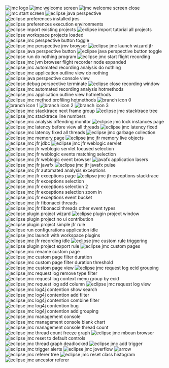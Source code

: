 ![jmc logo][jmc-logo]
![jmc welcome screen][jmc-welcome-screen]
![jmc welcome screen close][jmc-welcome-screen-close]
![jmc start screen][jmc-start-screen]
![eclipse java perspective][eclipse-java-perspective]
![eclipse preferences installed jres][eclipse-preferences-installed-jres]
![eclipse preferences execution environments][eclipse-preferences-execution-environments]
![eclipse import existing projects][eclipse-import-existing-projects]
![eclipse import tutorial all projects][eclipse-import-tutorial-all-projects]
![eclipse workspace projects loaded][eclipse-workspace-projects-loaded]
![eclipse jmc perspective button toggle][eclipse-jmc-perspective-button-toggle]
![eclipse jmc perspective jmv browser][eclipse-jmc-perspective-jmv-browser]
![eclipse jmc launch wizard jfr][eclipse-jmc-launch-wizard-jfr]
![eclipse java perspective button][eclipse-java-perspective-button]
![eclipse java perspective button toggle][eclipse-java-perspective-button-toggle]
![eclipse run do nothing program][eclipse-run-do-nothing-program]
![eclipse jmc start flight recording][eclipse-jmc-start-flight-recording]
![eclipse jmc jvm browser flight recorder node expanded][eclipse-jmc-jvm-browser-flight-recorder-node-expanded]
![eclipse jmc automated recording analysis do nothing][eclipse-jmc-automated-recording-analysis-do-nothing]
![eclipse jmc application outline view do nothing][eclipse-jmc-application-outline-view-do-nothing]
![eclipse java perspective console view][eclipse-java-perspective-console-view]
![eclipse debug perspective terminate][eclipse-debug-perspective-terminate]
![eclipse close recording window][eclipse-close-recording-window]
![eclipse jmc automated recording analysis hotmethods][eclipse-jmc-automated-recording-analysis-hotmethods]
![eclipse jmc application outline view hotmethods][eclipse-jmc-application-outline-view-hotmethods]
![eclipse jmc method profiling hotmethods][eclipse-jmc-method-profiling-hotmethods]
![branch icon 0][branch-icon-0]
![branch icon 1][branch-icon-1]
![branch icon 2][branch-icon-2]
![branch icon 3][branch-icon-3]
![eclipse jmc stacktrace next frame group][eclipse-jmc-stacktrace-next-frame-group]
![eclipse jmc stacktrace tree][eclipse-jmc-stacktrace-tree]
![eclipse jmc stacktrace line numbers][eclipse-jmc-stacktrace-line-numbers]
![eclipse jmc analysis offending monitor][eclipse-jmc-analysis-offending-monitor]
![eclipse jmc lock instances page][eclipse-jmc-lock-instances-page]
![eclipse jmc latency before view all threads][eclipse-jmc-latency-before-view-all-threads]
![eclipse jmc latency fixed][eclipse-jmc-latency-fixed]
![eclipse jmc latency fixed all threads][eclipse-jmc-latency-fixed-all-threads]
![eclipse jmc garbage collection][eclipse-jmc-garbage-collection]
![eclipse jmc memory page][eclipse-jmc-memory-page]
![eclipse jmc jfr memory live objects][eclipse-jmc-jfr-memory-live-objects]
![eclipse jmc jfr jdbc][eclipse-jmc-jfr-jdbc]
![eclipse jmc jfr weblogic servlet][eclipse-jmc-jfr-weblogic-servlet]
![eclipse jmc jfr weblogic servlet focused selection][eclipse-jmc-jfr-weblogic-servlet-focused-selection]
![eclipse jmc jfr weblogic events matching selection][eclipse-jmc-jfr-weblogic-events-matching-selection]
![eclipse jmc jfr weblogic event browser][eclipse-jmc-jfr-weblogic-event-browser]
![javafx application lasers][javafx-application-lasers]
![eclipse jmc jfr javafx][eclipse-jmc-jfr-javafx]
![eclipse jmc jfr javafx pulse][eclipse-jmc-jfr-javafx-pulse]
![eclipse jmc jfr automated analysis exceptions][eclipse-jmc-jfr-automated-analysis-exceptions]
![eclipse jmc jfr exceptions page][eclipse-jmc-jfr-exceptions-page]
![eclipse jmc jfr exceptions stacktrace][eclipse-jmc-jfr-exceptions-stacktrace]
![eclipse jmc jfr exceptions selection][eclipse-jmc-jfr-exceptions-selection]
![eclipse jmc jfr exceptions selection 2][eclipse-jmc-jfr-exceptions-selection-2]
![eclipse jmc jfr exceptions selection zoom in][eclipse-jmc-jfr-exceptions-selection-zoom-in]
![eclipse jmc jfr exceptions event bucket][eclipse-jmc-jfr-exceptions-event-bucket]
![eclipse jmc jfr fibonacci threads][eclipse-jmc-jfr-fibonacci-threads]
![eclipse jmc jfr fibonacci threads other event types][eclipse-jmc-jfr-fibonacci-threads-other-event-types]
![eclipse plugin project wizard][eclipse-plugin-project-wizard]
![eclipse plugin project window][eclipse-plugin-project-window]
![eclipse plugin project no ui contribution][eclipse-plugin-project-no-ui-contribution]
![eclipse plugin project simple jfr rule][eclipse-plugin-project-simple-jfr-rule]
![eclipse run configurations application idle][eclipse-run-configurations-application-idle]
![eclipse jmc launch with workspace plugins][eclipse-jmc-launch-with-workspace-plugins]
![eclipse jmc jfr recording idle][eclipse-jmc-jfr-recording-idle]
![eclipse jmc custom rule triggering][eclipse-jmc-custom-rule-triggering]
![eclipse plugin project export rule][eclipse-plugin-project-export-rule]
![eclipse jmc custom pages][eclipse-jmc-custom-pages]
![eclipse jmc rename custom page][eclipse-jmc-rename-custom-page]
![eclipse jmc custom page filter duration][eclipse-jmc-custom-page-filter-duration]
![eclipse jmc custom page filter duration threshold][eclipse-jmc-custom-page-filter-duration-threshold]
![eclipse jmc custom page view][eclipse-jmc-custom-page-view]
![eclipse jmc request log ecid grouping][eclipse-jmc-request-log-ecid-grouping]
![eclipse jmc request log remove type filter][eclipse-jmc-request-log-remove-type-filter]
![eclipse jmc request log context menu group by ecid][eclipse-jmc-request-log-context-menu-group-by-ecid]
![eclipse jmc request log add column][eclipse-jmc-request-log-add-column]
![eclipse jmc request log view][eclipse-jmc-request-log-view]
![eclipse jmc log4j contention show search][eclipse-jmc-log4j-contention-show-search]
![eclipse jmc log4j contention add filter][eclipse-jmc-log4j-contention-add-filter]
![eclipse jmc log4j contention combine filter][eclipse-jmc-log4j-contention-combine-filter]
![eclipse jmc log4j contention bug][eclipse-jmc-log4j-contention-bug]
![eclipse jmc log4j contention add grouping][eclipse-jmc-log4j-contention-add-grouping]
![eclipse jmc management console][eclipse-jmc-management-console]
![eclipse jmc management console blank chart][eclipse-jmc-management-console-blank-chart]
![eclipse jmc management console thread count][eclipse-jmc-management-console-thread-count]
![eclipse jmc thread count freeze graph][eclipse-jmc-thread-count-freeze-graph]
![eclipse jmc mbean browser][eclipse-jmc-mbean-browser]
![eclipse jmc reset to default controls][eclipse-jmc-reset-to-default-controls]
![eclipse jmc thread graph deadlocked][eclipse-jmc-thread-graph-deadlocked]
![eclipse jmc add trigger][eclipse-jmc-add-trigger]
![eclipse jmc trigger alerts][eclipse-jmc-trigger-alerts]
![eclipse jmc joverflow][eclipse-jmc-joverflow]
![arrow][arrow]
![eclipse jmc referer tree][eclipse-jmc-referer-tree]
![eclipse jmc reset class histogram][eclipse-jmc-reset-class-histogram]
![eclipse jmc ancestor referer][eclipse-jmc-ancestor-referer]

[jmc-logo]: ../docs/images/jmc-logo.png
[jmc-welcome-screen]: ../docs/images/jmc-welcome-screen.png
[jmc-welcome-screen-close]: ../docs/images/jmc-welcome-screen-close.png
[jmc-start-screen]: ../docs/images/jmc-start-screen.png
[eclipse-java-perspective]: ../docs/images/eclipse-java-perspective.png
[eclipse-preferences-installed-jres]: ../docs/images/eclipse-preferences-installed-jres.png
[eclipse-preferences-execution-environments]: ../docs/images/eclipse-preferences-execution-environments.png
[eclipse-import-existing-projects]: ../docs/images/eclipse-import-existing-projects.png
[eclipse-import-tutorial-all-projects]: ../docs/images/eclipse-import-tutorial-all-projects.png
[eclipse-workspace-projects-loaded]: ../docs/images/eclipse-workspace-projects-loaded.png
[eclipse-jmc-perspective-button-toggle]: ../docs/images/eclipse-jmc-perspective-button-toggle.png
[eclipse-jmc-perspective-jmv-browser]: ../docs/images/eclipse-jmc-perspective-jmv-browser.png
[eclipse-jmc-launch-wizard-jfr]: ../docs/images/eclipse-jmc-launch-wizard-jfr.png
[eclipse-java-perspective-button]: ../docs/images/eclipse-java-perspective-button.png
[eclipse-java-perspective-button-toggle]: ../docs/images/eclipse-java-perspective-button-toggle.png
[eclipse-run-do-nothing-program]: ../docs/images/eclipse-run-do-nothing-program.png
[eclipse-jmc-start-flight-recording]: ../docs/images/eclipse-jmc-start-flight-recording.png
[eclipse-jmc-jvm-browser-flight-recorder-node-expanded]: ../docs/images/eclipse-jmc-jvm-browser-flight-recorder-node-expanded.png
[eclipse-jmc-automated-recording-analysis-do-nothing]: ../docs/images/eclipse-jmc-automated-recording-analysis-do-nothing.png
[eclipse-jmc-application-outline-view-do-nothing]: ../docs/images/eclipse-jmc-application-outline-view-do-nothing.png
[eclipse-java-perspective-console-view]: ../docs/images/eclipse-java-perspective-console-view.png
[eclipse-debug-perspective-terminate]: ../docs/images/eclipse-debug-perspective-terminate.png
[eclipse-close-recording-window]: ../docs/images/eclipse-close-recording-window.png
[eclipse-jmc-automated-recording-analysis-hotmethods]: ../docs/images/eclipse-jmc-automated-recording-analysis-hotmethods.png
[eclipse-jmc-application-outline-view-hotmethods]: ../docs/images/eclipse-jmc-application-outline-view-hotmethods.png
[eclipse-jmc-method-profiling-hotmethods]: ../docs/images/eclipse-jmc-method-profiling-hotmethods.png
[branch-icon-0]: ../docs/images/branch-icon-0.png
[branch-icon-1]: ../docs/images/branch-icon-1.png
[branch-icon-2]: ../docs/images/branch-icon-2.png
[branch-icon-3]: ../docs/images/branch-icon-3.png
[eclipse-jmc-stacktrace-next-frame-group]: ../docs/images/eclipse-jmc-stacktrace-next-frame-group.png
[eclipse-jmc-stacktrace-tree]: ../docs/images/eclipse-jmc-stacktrace-tree.png
[eclipse-jmc-stacktrace-line-numbers]: ../docs/images/eclipse-jmc-stacktrace-line-numbers.png
[eclipse-jmc-analysis-offending-monitor]: ../docs/images/eclipse-jmc-analysis-offending-monitor.png
[eclipse-jmc-lock-instances-page]: ../docs/images/eclipse-jmc-lock-instances-page.png
[eclipse-jmc-latency-before-view-all-threads]: ../docs/images/eclipse-jmc-latency-before-view-all-threads.png
[eclipse-jmc-latency-fixed]: ../docs/images/eclipse-jmc-latency-fixed.png
[eclipse-jmc-latency-fixed-all-threads]: ../docs/images/eclipse-jmc-latency-fixed-all-threads.png
[eclipse-jmc-garbage-collection]: ../docs/images/eclipse-jmc-garbage-collection.png
[eclipse-jmc-memory-page]: ../docs/images/eclipse-jmc-memory-page.png
[eclipse-jmc-jfr-memory-live-objects]: ../docs/images/eclipse-jmc-jfr-memory-live-objects.png
[eclipse-jmc-jfr-jdbc]: ../docs/images/eclipse-jmc-jfr-jdbc.png
[eclipse-jmc-jfr-weblogic-servlet]: ../docs/images/eclipse-jmc-jfr-weblogic-servlet.png
[eclipse-jmc-jfr-weblogic-servlet-focused-selection]: ../docs/images/eclipse-jmc-jfr-weblogic-servlet-focused-selection.png
[eclipse-jmc-jfr-weblogic-events-matching-selection]: ../docs/images/eclipse-jmc-jfr-weblogic-events-matching-selection.png
[eclipse-jmc-jfr-weblogic-event-browser]: ../docs/images/eclipse-jmc-jfr-weblogic-event-browser.png
[javafx-application-lasers]: ../docs/images/javafx-application-lasers.png
[eclipse-jmc-jfr-javafx]: ../docs/images/eclipse-jmc-jfr-javafx.png
[eclipse-jmc-jfr-javafx-pulse]: ../docs/images/eclipse-jmc-jfr-javafx-pulse.png
[eclipse-jmc-jfr-automated-analysis-exceptions]: ../docs/images/eclipse-jmc-jfr-automated-analysis-exceptions.png
[eclipse-jmc-jfr-exceptions-page]: ../docs/images/eclipse-jmc-jfr-exceptions-page.png
[eclipse-jmc-jfr-exceptions-stacktrace]: ../docs/images/eclipse-jmc-jfr-exceptions-stacktrace.png
[eclipse-jmc-jfr-exceptions-selection]: ../docs/images/eclipse-jmc-jfr-exceptions-selection.png
[eclipse-jmc-jfr-exceptions-selection-2]: ../docs/images/eclipse-jmc-jfr-exceptions-selection-2.png
[eclipse-jmc-jfr-exceptions-selection-zoom-in]: ../docs/images/eclipse-jmc-jfr-exceptions-selection-zoom-in.png
[eclipse-jmc-jfr-exceptions-event-bucket]: ../docs/images/eclipse-jmc-jfr-exceptions-event-bucket.png
[eclipse-jmc-jfr-fibonacci-threads]: ../docs/images/eclipse-jmc-jfr-fibonacci-threads.png
[eclipse-jmc-jfr-fibonacci-threads-other-event-types]: ../docs/images/eclipse-jmc-jfr-fibonacci-threads-other-event-types.png
[eclipse-plugin-project-wizard]: ../docs/images/eclipse-plugin-project-wizard.png
[eclipse-plugin-project-window]: ../docs/images/eclipse-plugin-project-window.png
[eclipse-plugin-project-no-ui-contribution]: ../docs/images/eclipse-plugin-project-no-ui-contribution.png
[eclipse-plugin-project-simple-jfr-rule]: ../docs/images/eclipse-plugin-project-simple-jfr-rule.png
[eclipse-run-configurations-application-idle]: ../docs/images/eclipse-run-configurations-application-idle.png
[eclipse-jmc-launch-with-workspace-plugins]: ../docs/images/eclipse-jmc-launch-with-workspace-plugins.png
[eclipse-jmc-jfr-recording-idle]: ../docs/images/eclipse-jmc-jfr-recording-idle.png
[eclipse-jmc-custom-rule-triggering]: ../docs/images/eclipse-jmc-custom-rule-triggering.png
[eclipse-plugin-project-export-rule]: ../docs/images/eclipse-plugin-project-export-rule.png
[eclipse-jmc-custom-pages]: ../docs/images/eclipse-jmc-custom-pages.png
[eclipse-jmc-rename-custom-page]: ../docs/images/eclipse-jmc-rename-custom-page.png
[eclipse-jmc-custom-page-filter-duration]: ../docs/images/eclipse-jmc-custom-page-filter-duration.png
[eclipse-jmc-custom-page-filter-duration-threshold]: ../docs/images/eclipse-jmc-custom-page-filter-duration-threshold.png
[eclipse-jmc-custom-page-view]: ../docs/images/eclipse-jmc-custom-page-view.png
[eclipse-jmc-request-log-ecid-grouping]: ../docs/images/eclipse-jmc-request-log-ecid-grouping.png
[eclipse-jmc-request-log-remove-type-filter]: ../docs/images/eclipse-jmc-request-log-remove-type-filter.png
[eclipse-jmc-request-log-context-menu-group-by-ecid]: ../docs/images/eclipse-jmc-request-log-context-menu-group-by-ecid.png
[eclipse-jmc-request-log-add-column]: ../docs/images/eclipse-jmc-request-log-add-column.png
[eclipse-jmc-request-log-view]: ../docs/images/eclipse-jmc-request-log-view.png
[eclipse-jmc-log4j-contention-show-search]: ../docs/images/eclipse-jmc-log4j-contention-show-search.png
[eclipse-jmc-log4j-contention-add-filter]: ../docs/images/eclipse-jmc-log4j-contention-add-filter.png
[eclipse-jmc-log4j-contention-combine-filter]: ../docs/images/eclipse-jmc-log4j-contention-combine-filter.png
[eclipse-jmc-log4j-contention-bug]: ../docs/images/eclipse-jmc-log4j-contention-bug.png
[eclipse-jmc-log4j-contention-add-grouping]: ../docs/images/eclipse-jmc-log4j-contention-add-grouping.png
[eclipse-jmc-management-console]: ../docs/images/eclipse-jmc-management-console.png
[eclipse-jmc-management-console-blank-chart]: ../docs/images/eclipse-jmc-management-console-blank-chart.png
[eclipse-jmc-management-console-thread-count]: ../docs/images/eclipse-jmc-management-console-thread-count.png
[eclipse-jmc-thread-count-freeze-graph]: ../docs/images/eclipse-jmc-thread-count-freeze-graph.png
[eclipse-jmc-mbean-browser]: ../docs/images/eclipse-jmc-mbean-browser.png
[eclipse-jmc-reset-to-default-controls]: ../docs/images/eclipse-jmc-reset-to-default-controls.png
[eclipse-jmc-thread-graph-deadlocked]: ../docs/images/eclipse-jmc-thread-graph-deadlocked.png
[eclipse-jmc-add-trigger]: ../docs/images/eclipse-jmc-add-trigger.png
[eclipse-jmc-trigger-alerts]: ../docs/images/eclipse-jmc-trigger-alerts.png
[eclipse-jmc-joverflow]: ../docs/images/eclipse-jmc-joverflow.png
[arrow]: ../docs/images/arrow.png
[eclipse-jmc-referer-tree]: ../docs/images/eclipse-jmc-referer-tree.png
[eclipse-jmc-reset-class-histogram]: ../docs/images/eclipse-jmc-reset-class-histogram.png
[eclipse-jmc-ancestor-referer]: ../docs/images/eclipse-jmc-ancestor-referer.png
